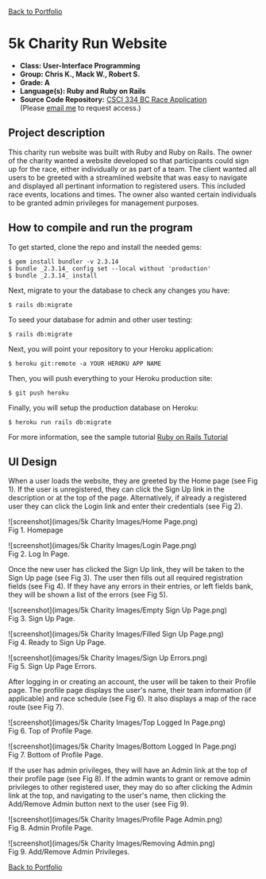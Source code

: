 [Back to Portfolio](./)

5k Charity Run Website
===============

-   **Class: User-Interface Programming**
-   **Group: Chris K., Mack W., Robert S.** 
-   **Grade: A** 
-   **Language(s): Ruby and Ruby on Rails** 
-   **Source Code Repository:** [CSCI 334 BC Race Application](https://github.com/rbsquires/BC_race_app.git)  
    (Please [email me](mailto:rbsquires@csustudent.net?subject=GitHub%20Access) to request access.)

## Project description

This charity run website was built with Ruby and Ruby on Rails. The owner of the charity wanted a website developed so that participants could sign up for the race, either individually or as part of a team. The client wanted all users to be greeted with a streamlined website that was easy to navigate and displayed all pertinant information to registered users. This included race events, locations and times. The owner also wanted certain individuals to be granted admin privileges for management purposes.

## How to compile and run the program

To get started, clone the repo and install the needed gems:

```
$ gem install bundler -v 2.3.14
$ bundle _2.3.14_ config set --local without 'production'
$ bundle _2.3.14_ install
```

Next, migrate to your the database to check any changes you have:

```
$ rails db:migrate
```

To seed your database for admin and other user testing:

```
$ rails db:migrate
```

Next, you will point your repository to your Heroku application:

```
$ heroku git:remote -a YOUR HEROKU APP NAME
```

Then, you will push everything to your Heroku production site:

```
$ git push heroku
```

Finally, you will setup the production database on Heroku:

```
$ heroku run rails db:migrate
```



For more information, see the sample tutorial
<a href="https://www.railstutorial.org/book" target="_blank">Ruby on Rails Tutorial</a>


## UI Design

When a user loads the website, they are greeted by the Home page (see Fig 1). If the user is unregistered, they can click the Sign Up link in the description or at the top of the page. Alternatively, if already a registered user they can click the Login link and enter their credentials (see Fig 2).

![screenshot](images/5k Charity Images/Home Page.png)  
Fig 1. Homepage

![screenshot](images/5k Charity Images/Login Page.png)  
Fig 2. Log In Page.

Once the new user has clicked the Sign Up link, they will be taken to the Sign Up page (see Fig 3). The user then fills out all required registration fields (see Fig 4). If they have any errors in their entries, or left fields bank, they will be shown a list of the errors (see Fig 5).

![screenshot](images/5k Charity Images/Empty Sign Up Page.png)  
Fig 3. Sign Up Page.

![screenshot](images/5k Charity Images/Filled Sign Up Page.png)  
Fig 4. Ready to Sign Up Page.

![screenshot](images/5k Charity Images/Sign Up Errors.png)  
Fig 5. Sign Up Page Errors.

After logging in or creating an account, the user will be taken to their Profile page. The profile page displays the user's name, their team information (if applicable) and race schedule (see Fig 6). It also displays a map of the race route (see Fig 7).


![screenshot](images/5k Charity Images/Top Logged In Page.png)  
Fig 6. Top of Profile Page.

![screenshot](images/5k Charity Images/Bottom Logged In Page.png)  
Fig 7. Bottom of Profile Page.

If the user has admin privileges, they will have an Admin link at the top of their profile page (see Fig 8). If the admin wants to grant or remove admin privileges to other registered user, they may do so after clicking the Admin link at the top, and navigating to the user's name, then clicking the Add/Remove Admin button next to the user (see Fig 9).

![screenshot](images/5k Charity Images/Profile Page Admin.png)  
Fig 8. Admin Profile Page.

![screenshot](images/5k Charity Images/Removing Admin.png)  
Fig 9. Add/Remove Admin Privileges.

[Back to Portfolio](./)
